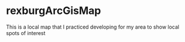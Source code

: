 # rexburgArcGisMap
This is a local map that I practiced developing for my area to show local spots of interest
